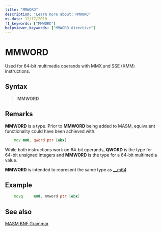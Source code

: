 ```yaml
---
title: "MMWORD"
description: "Learn more about: MMWORD"
ms.date: 12/17/2019
f1_keywords: ["MMWORD"]
helpviewer_keywords: ["MMWORD directive"]
---
```

# MMWORD

Used for 64-bit multimedia operands with MMX and SSE (XMM) instructions.

## Syntax

> **MMWORD**

## Remarks

**MMWORD** is a type.  Prior to **MMWORD** being added to MASM, equivalent functionality could have been achieved with:

```asm
    mov mm0, qword ptr [ebx]
```

While both instructions work on 64-bit operands, **QWORD** is the type for 64-bit unsigned integers and **MMWORD** is the type for a 64-bit multimedia value.

**MMWORD** is intended to represent the same type as [__m64](../../cpp/m64.md).

## Example

```asm
    movq     mm0, mmword ptr [ebx]
```

## See also

[MASM BNF Grammar](masm-bnf-grammar.md)
